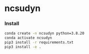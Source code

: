 # ncsudyn


### Install 
```bash
conda create -n ncsudyn python=3.8.20
conda activate ncsudyn
pip3 install -r requirements.txt
pip3 install -e .
```